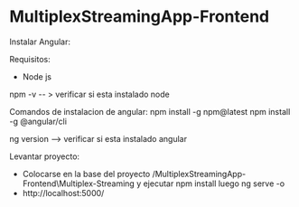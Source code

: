 # MultiplexStreamingApp-Frontend

Instalar Angular:

Requisitos:

- Node js

npm -v -- > verificar si esta instalado node

Comandos de instalacion de angular:
npm install -g npm@latest
npm install -g @angular/cli

ng version --> verificar si esta instalado angular

Levantar proyecto:

- Colocarse en la base del proyecto /MultiplexStreamingApp-Frontend\Multiplex-Streaming y ejecutar npm install luego ng serve -o
- http://localhost:5000/
